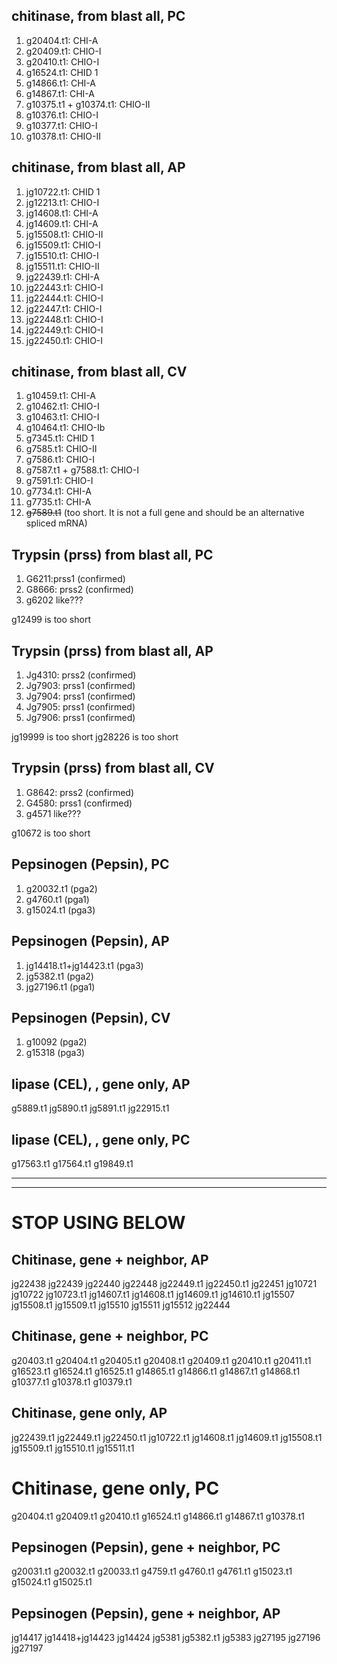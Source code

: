 ## chitinase, from blast all, PC

1. g20404.t1: CHI-A
2. g20409.t1: CHIO-I
3. g20410.t1: CHIO-I
4. g16524.t1: CHID 1
5. g14866.t1: CHI-A
6. g14867.t1: CHI-A
7. g10375.t1 + g10374.t1: CHIO-II
8. g10376.t1: CHIO-I
9. g10377.t1: CHIO-I
10. g10378.t1: CHIO-II

## chitinase, from blast all, AP

1. jg10722.t1: CHID 1
2. jg12213.t1: CHIO-I
3. jg14608.t1: CHI-A
4. jg14609.t1: CHI-A
5. jg15508.t1: CHIO-II
6. jg15509.t1: CHIO-I
7. jg15510.t1: CHIO-I
8. jg15511.t1: CHIO-II
9. jg22439.t1: CHI-A
10. jg22443.t1: CHIO-I
11. jg22444.t1: CHIO-I
12. jg22447.t1: CHIO-I
13. jg22448.t1: CHIO-I
14. jg22449.t1: CHIO-I
15. jg22450.t1: CHIO-I



## chitinase, from blast all, CV
1. g10459.t1: CHI-A
2. g10462.t1: CHIO-I
3. g10463.t1: CHIO-I
4. g10464.t1: CHIO-Ib
5. g7345.t1: CHID 1
6. g7585.t1: CHIO-II
7. g7586.t1: CHIO-I
8. g7587.t1 + g7588.t1: CHIO-I
9. g7591.t1: CHIO-I
10. g7734.t1: CHI-A
11. g7735.t1: CHI-A
12. ~~g7589.t1~~ (too short. It is not a full gene and should be an alternative spliced mRNA)


## Trypsin (prss) from blast all, PC

1. G6211:prss1 (confirmed)
2. G8666: prss2 (confirmed)
3. g6202 like???

g12499 is too short

## Trypsin (prss) from blast all, AP

1. Jg4310: prss2 (confirmed)
2. Jg7903: prss1 (confirmed)
3. Jg7904: prss1 (confirmed)
4. Jg7905: prss1 (confirmed)
5. Jg7906: prss1 (confirmed)

jg19999 is too short
jg28226 is too short


## Trypsin (prss) from blast all, CV

1. G8642: prss2 (confirmed)
2. G4580: prss1 (confirmed)
3. g4571 like???

g10672 is too short

## Pepsinogen (Pepsin), PC

1. g20032.t1 (pga2)
2. g4760.t1 (pga1)
3. g15024.t1 (pga3)

## Pepsinogen (Pepsin), AP

1. jg14418.t1+jg14423.t1 (pga3)
2. jg5382.t1 (pga2)
3. jg27196.t1 (pga1)


## Pepsinogen (Pepsin), CV

1. g10092 (pga2)
2. g15318 (pga3)




## lipase (CEL), , gene only, AP

g5889.t1
jg5890.t1
jg5891.t1
jg22915.t1

## lipase (CEL), , gene only, PC

g17563.t1
g17564.t1
g19849.t1


-----

-----


# STOP USING BELOW

## Chitinase, gene + neighbor, AP

jg22438
jg22439
jg22440
jg22448
jg22449.t1
jg22450.t1
jg22451
jg10721
jg10722
jg10723.t1
jg14607.t1
jg14608.t1
jg14609.t1
jg14610.t1
jg15507
jg15508.t1
jg15509.t1
jg15510
jg15511
jg15512
jg22444

## Chitinase, gene + neighbor, PC

g20403.t1
g20404.t1
g20405.t1
g20408.t1
g20409.t1
g20410.t1
g20411.t1
g16523.t1
g16524.t1
g16525.t1
g14865.t1
g14866.t1
g14867.t1
g14868.t1
g10377.t1
g10378.t1
g10379.t1

## Chitinase, gene only, AP

jg22439.t1
jg22449.t1
jg22450.t1
jg10722.t1
jg14608.t1
jg14609.t1
jg15508.t1
jg15509.t1
jg15510.t1
jg15511.t1

# Chitinase, gene only, PC

g20404.t1
g20409.t1
g20410.t1
g16524.t1
g14866.t1
g14867.t1
g10378.t1

## Pepsinogen (Pepsin), gene + neighbor, PC

g20031.t1
g20032.t1
g20033.t1
g4759.t1
g4760.t1
g4761.t1
g15023.t1
g15024.t1
g15025.t1

## Pepsinogen (Pepsin), gene + neighbor, AP

jg14417
jg14418+jg14423
jg14424
jg5381
jg5382.t1
jg5383
jg27195
jg27196
jg27197